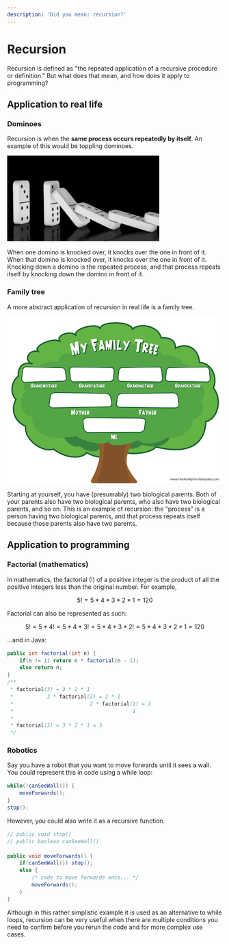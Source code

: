 ```yaml
---
description: 'Did you mean: recursion?'
---
```


# Recursion

Recursion is defined as "the repeated application of a recursive procedure or definition." But what does that mean, and how does it apply to programming?

## Application to real life

### Dominoes

Recursion is when the **same process occurs repeatedly by itself**. An example of this would be toppling dominoes.

![](../../.gitbook/assets/200.gif)

When one domino is knocked over, it knocks over the one in front of it. When that domino is knocked over, it knocks over the one in front of it. Knocking down a domino is the repeated process, and that process repeats itself by knocking down the domino in front of it.

### Family tree

A more abstract application of recursion in real life is a family tree.

![](../../.gitbook/assets/family-tree-for-kids.png)

Starting at yourself, you have \(presumably\) two biological parents. Both of your parents also have two biological parents, who also have two biological parents, and so on. This is an example of recursion: the "process" is a person having two biological parents, and that process repeats itself because those parents also have two parents.

## Application to programming

### Factorial \(mathematics\)

In mathematics, the factorial \(!\) of a positive integer is the product of all the positive integers less than the original number. For example, 

$$
5! = 5 * 4 * 3 * 2 * 1 = 120
$$

Factorial can also be represented as such:

$$
5! = 5 * 4! = 5 * 4 * 3! = 5 * 4 * 3 * 2! = 5 * 4 * 3 * 2 * 1 = 120
$$

...and in Java:

```java
public int factorial(int n) {
    if(n != 1) return n * factorial(n - 1);
    else return n;
}
/**
 * factorial(3) = 3 * 2 * 1
 *           3 * factorial(2) = 2 * 1
 *                         2 * factorial(1) = 1
 *                                       1
 * 
 * factorial(3) = 3 * 2 * 1 = 3
 */
```

### Robotics

Say you have a robot that you want to move forwards until it sees a wall. You could represent this in code using a while loop:

```java
while(!canSeeWall()) {
    moveForwards();
}
stop();
```

However, you could also write it as a recursive function. 

```java
// public void stop()
// public boolean canSeeWall()

public void moveForwards() {
    if(canSeeWall()) stop();
    else {
        /* code to move forwards once... */
        moveForwards();
    }
}
```

Although in this rather simplistic example it is used as an alternative to while loops, recursion can be very useful when there are multiple conditions you need to confirm before you rerun the  code and for more complex use cases.

